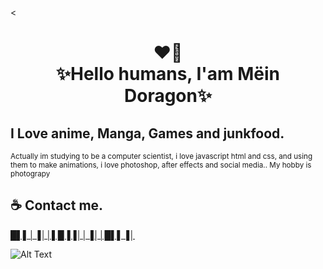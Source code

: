 <<h1 align="center">❤️‍🔥<br>✨Hello humans, I'am Mëin Doragon✨</h1>

## I Love anime, Manga, Games and junkfood.

<p><small>Actually im studying to be a computer scientist, i love javascript html and css, and using them to make animations, i love photoshop, 
  after effects and social media.. My hobby is photograpy</small></p>

## ☕ Contact me.
[█▌▌│▐││▌█▐▐││▐││█▌▌▐│](meindoragon.carrd.co)

![Alt Text](https://c.tenor.com/Be2VMHgl378AAAAC/tohru-dragonmaid.gif)
